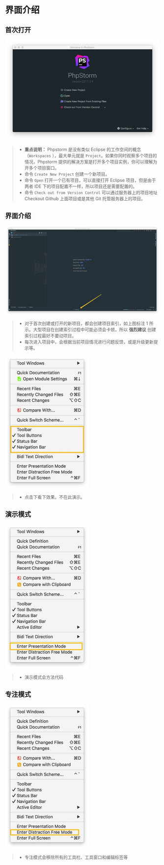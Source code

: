 # 界面介绍

## 首次打开 

![首次打开](images/ix-interface-introduce-1.jpg)

> * **重点说明：** Phpstorm 是没有类似 Eclipse 的工作空间的概念（`Workspaces` ），最大单元就是 `Project`。如果你同时观察多个项目的情况，Phpstorm 提供的解决方案是打开多个项目实例，你可以理解为开多个项目窗口。 
> * 命令 `Create New Project` 创建一个新项目。
> * 命令 `Open` 打开一个已有项目，可以直接打开 Eclipse 项目，但是由于两者 IDE 下的项目配置不一样，所以项目还是需要配置的。
> * 命令 `Check out from Version Control` 可以通过服务器上的项目地址 Checkout Github 上面项目或是其他 Git 托管服务器上的项目。



## 界面介绍

![界面介绍](images/ix-interface-introduce-2.jpg)

> * 对于首次创建或打开的新项目，都会创建项目索引，如上图标注 1 所示。大型项目在创建索引过程中可能必须会卡顿，所以 **强烈建议** 创建索引过程最好不要动项目。
> * 每次进入项目中，会根据当前项目情况进行问题反馈，或是升级更新提示等。

![面介绍](images/ix-interface-introduce-3.jpg)

> * 点击下看下效果。不在此演示。

## 演示模式

![演示模式](images/ix-interface-introduce-4.jpg)
> * 演示模式会方法代码

## 专注模式

![专注模式](images/ix-interface-introduce-5.jpg)
> * 专注模式会移除所有的工具栏、工具窗口和编辑标签等
